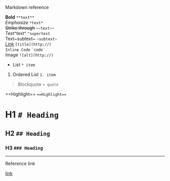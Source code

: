Markdown reference

**Bold** ```**text**```  
*Emphasize* ```*text*```  
~~Strike through~~ ```~~text~~```  
Test^text^ ```^supertext```  
Text~subtext~ ```~subtext~```  
[Link](http://www.github.com) ```[title](http://)```  
`Inline Code` ``` `code` ```  
Image ```![alt](http://)```  
* List ```* item```  
1. Ordered List ```1. item```  
> Blockquote ```> quote```  

==Highlight== ```==Highlight==```  
# H1 ```# Heading```  
## H2 ```## Heading```  
### H3 ```### Heading```
<hr/>
Reference link  

[link](https://docs.ghost.org/faq/using-the-editor/)